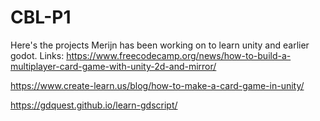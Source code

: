 # CBL-P1
Here's the projects Merijn has been working on to learn unity and earlier godot.
Links:
https://www.freecodecamp.org/news/how-to-build-a-multiplayer-card-game-with-unity-2d-and-mirror/

https://www.create-learn.us/blog/how-to-make-a-card-game-in-unity/

https://gdquest.github.io/learn-gdscript/
